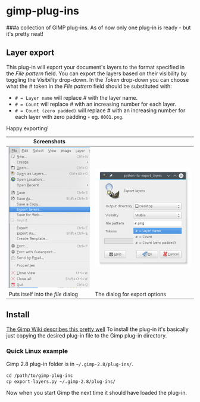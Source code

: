 gimp-plug-ins
=============
###a collection of GIMP plug-ins.
As of now only one plug-in is ready - but it's pretty neat!

## Layer export
This plug-in will export your document's layers to the format specified in the *File pattern* field.
You can export the layers based on their visibility by toggling the *Visibility* drop-down.
In the *Token* drop-down you can choose what the *#* token in the *File pattern* field should be substituted with:
* `# = Layer name` will replace *#* with the layer name.
* `# = Count` will replace *#* with an increasing number for each layer.
* `# = Count (zero padded)` will replace *#* with an increasing number for each layer with zero padding - eg. `0001.png`.

Happy exporting!

| Screenshots|  |
| ------------- | ------------- |
| ![Screenshot](./screenshot_2.png)  | ![Screenshot](./screenshot_1.png)  |
| Puts itself into the *file* dialog  | The dialog for export options |

## Install
[The Gimp Wiki describes this pretty well](https://en.wikibooks.org/wiki/GIMP/Installing_Plugins#Copying_the_plugin_to_the_GIMP_plugin_directory)
To install the plug-in it's basically just copying the desired plug-in file to the Gimp plug-in directory.

### Quick Linux example
Gimp 2.8 plug-in folder is in `~/.gimp-2.8/plug-ins/`.
```
cd /path/to/gimp-plug-ins
cp export-layers.py ~/.gimp-2.8/plug-ins/
```
Now when you start Gimp the next time it should have loaded the plug-in.
